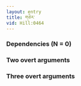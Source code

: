 ```yaml
---
layout: entry
title: གཅེར་
vid: Hill:0464
---
```

### Dependencies (N = 0)


### Two overt arguments


### Three overt arguments
